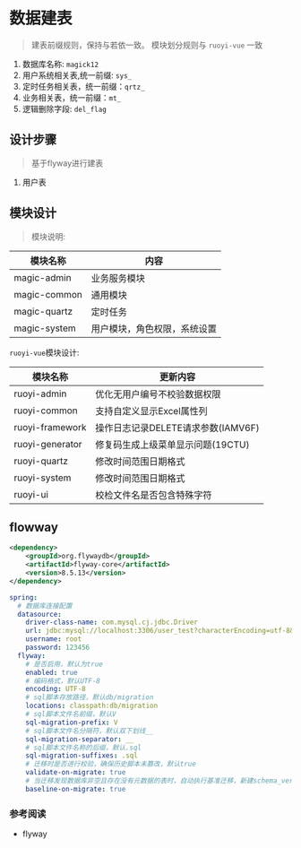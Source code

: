 # 数据建表

> 建表前缀规则，保持与若依一致。 模块划分规则与 `ruoyi-vue` 一致 

1. 数据库名称: `magick12`
2. 用户系统相关表,统一前缀: `sys_`
3. 定时任务相关表，统一前缀：`qrtz_`
4. 业务相关表，统一前缀：`mt_`
5. 逻辑删除字段: `del_flag`

## 设计步骤

> 基于flyway进行建表

1. 用户表

## 模块设计

> 模块说明:

| 模块名称         | 内容             |
| --------------- |----------------|
| magic-admin     | 业务服务模块         |
| magic-common    | 通用模块           |
| magic-quartz    | 定时任务           |
| magic-system    | 用户模块，角色权限，系统设置 |

`ruoyi-vue`模块设计:

| 模块名称        | 更新内容                          |
| --------------- | ---------------------------------|
| ruoyi-admin     | 优化无用户编号不校验数据权限       |
| ruoyi-common    | 支持自定义显示Excel属性列          |
| ruoyi-framework | 操作日志记录DELETE请求参数(IAMV6F) |
| ruoyi-generator | 修复码生成上级菜单显示问题(19CTU)   |
| ruoyi-quartz    | 修改时间范围日期格式               |
| ruoyi-system    | 修改时间范围日期格式               |
| ruoyi-ui        | 校检文件名是否包含特殊字符         |



## flowway

```xml
<dependency>
    <groupId>org.flywaydb</groupId>
    <artifactId>flyway-core</artifactId>
    <version>8.5.13</version>
</dependency>
```
```yml
spring:
  # 数据库连接配置
  datasource:
    driver-class-name: com.mysql.cj.jdbc.Driver
    url: jdbc:mysql://localhost:3306/user_test?characterEncoding=utf-8&useSSL=false&serverTimezone=Asia/Shanghai
    username: root
    password: 123456
  flyway:
    # 是否启用，默认为true
    enabled: true
    # 编码格式，默认UTF-8
    encoding: UTF-8
    # sql脚本存放路径，默认db/migration
    locations: classpath:db/migration
    # sql脚本文件名前缀，默认V
    sql-migration-prefix: V
    # sql脚本文件名分隔符，默认双下划线__
    sql-migration-separator: __
    # sql脚本文件名称的后缀，默认.sql
    sql-migration-suffixes: .sql
    # 迁移时是否进行校验，确保历史脚本未篡改，默认true
    validate-on-migrate: true
    # 当迁移发现数据库非空且存在没有元数据的表时，自动执行基准迁移，新建schema_version表
    baseline-on-migrate: true
```
### 参考阅读

- flyway
